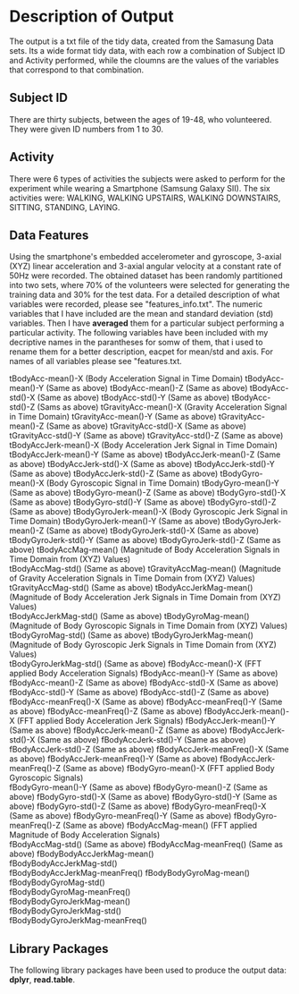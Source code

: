 # Description of Output
The output is a txt file of the tidy data, created from the Samasung Data sets. Its a wide format tidy data, with each row a combination of Subject ID and Activity performed, while the cloumns are the values of the variables that correspond to that combination.

## Subject ID
There are thirty subjects, between the ages of 19-48, who volunteered. They were given ID numbers from 1 to 30.

## Activity
There were 6 types of activities the subjects were asked to perform for the experiment while wearing a Smartphone (Samsung Galaxy SII). The six activities were: WALKING, WALKING UPSTAIRS, WALKING DOWNSTAIRS, SITTING, STANDING, LAYING.

## Data Features
Using the smartphone's embedded accelerometer and gyroscope, 3-axial (XYZ) linear acceleration and 3-axial angular velocity at a constant rate of 50Hz were recorded. The obtained dataset has been randomly partitioned into two sets, where 70% of the volunteers were selected for generating the training data and 30% for the test data. For a detailed description of what variables were recorded, please see "features_info.txt". The numeric variables that I have included are the mean and standard deviation (std) variables. Then I have **averaged** them for a particular subject performing a particular activity. The following variables have been included with my decriptive names in the parantheses for somw of them, that i used to rename them for a better description, eacpet for mean/std and axis. For names of all variables please see "features.txt.

tBodyAcc-mean()-X         (Body Acceleration Signal in Time Domain) tBodyAcc-mean()-Y              (Same as above)
tBodyAcc-mean()-Z              (Same as above)
tBodyAcc-std()-X               (Same as above)
tBodyAcc-std()-Y               (Same as above)
tBodyAcc-std()-Z               (Sams as above)
tGravityAcc-mean()-X   (Gravity Acceleration Signal in Time Domain) 
tGravityAcc-mean()-Y           (Same as above)
tGravityAcc-mean()-Z           (Same as above)
tGravityAcc-std()-X            (Same as above)
tGravityAcc-std()-Y            (Same as above)
tGravityAcc-std()-Z            (Same as above)
tBodyAccJerk-mean()-X  (Body Acceleration Jerk Signal in Time Domain)
tBodyAccJerk-mean()-Y          (Same as above)
tBodyAccJerk-mean()-Z          (Same as above)
tBodyAccJerk-std()-X           (Same as above)
tBodyAccJerk-std()-Y           (Same as above)
tBodyAccJerk-std()-Z           (Same as above)
tBodyGyro-mean()-X         (Body Gyroscopic Signal in Time Domain)    tBodyGyro-mean()-Y             (Same as above)
tBodyGyro-mean()-Z             (Same as above)
tBodyGyro-std()-X              (Same as above)
tBodyGyro-std()-Y              (Same as above)
tBodyGyro-std()-Z              (Same as above)
tBodyGyroJerk-mean()-X  (Body Gyroscopic Jerk Signal in Time Domain)  tBodyGyroJerk-mean()-Y         (Same as above)
tBodyGyroJerk-mean()-Z         (Same as above)
tBodyGyroJerk-std()-X          (Same as above)
tBodyGyroJerk-std()-Y          (Same as above)
tBodyGyroJerk-std()-Z          (Same as above)
tBodyAccMag-mean()      (Magnitude of Body Acceleration Signals in Time                          Domain from (XYZ) Values)      
tBodyAccMag-std()              (Same as above)
tGravityAccMag-mean()   (Magnitude of Gravity Acceleration Signals in                           Time Domain from (XYZ) Values)       
tGravityAccMag-std()           (Same as above)
tBodyAccJerkMag-mean()  (Magnitude of Body Acceleration Jerk Signals in                          Time Domain from (XYZ) Values)      
tBodyAccJerkMag-std()          (Same as above)
tBodyGyroMag-mean()     (Magnitude of Body Gyroscopic Signals in Time                           Domain from (XYZ) Values)       
tBodyGyroMag-std()             (Same as above)
tBodyGyroJerkMag-mean() (Magnitude of Body Gyroscopic Jerk Signals in                           Time Domain from (XYZ) Values)       
tBodyGyroJerkMag-std()         (Same as above)
fBodyAcc-mean()-X          (FFT applied Body Acceleration Signals)    fBodyAcc-mean()-Y              (Same as above)
fBodyAcc-mean()-Z              (Same as above)
fBodyAcc-std()-X               (Same as above)
fBodyAcc-std()-Y               (Same as above)
fBodyAcc-std()-Z               (Same as above)
fBodyAcc-meanFreq()-X          (Same as above)
fBodyAcc-meanFreq()-Y          (Same as above)
fBodyAcc-meanFreq()-Z          (Same as above)
fBodyAccJerk-mean()-X      (FFT applied Body Acceleration Jerk Signals)
fBodyAccJerk-mean()-Y          (Same as above)
fBodyAccJerk-mean()-Z          (Same as above)
fBodyAccJerk-std()-X           (Same as above)
fBodyAccJerk-std()-Y           (Same as above)
fBodyAccJerk-std()-Z           (Same as above)
fBodyAccJerk-meanFreq()-X      (Same as above)
fBodyAccJerk-meanFreq()-Y      (Same as above)
fBodyAccJerk-meanFreq()-Z      (Same as above)
fBodyGyro-mean()-X         (FFT applied Body Gyroscopic Signals)     
fBodyGyro-mean()-Y             (Same as above)
fBodyGyro-mean()-Z             (Same as above)
fBodyGyro-std()-X              (Same as above)
fBodyGyro-std()-Y              (Same as above)
fBodyGyro-std()-Z              (Same as above)
fBodyGyro-meanFreq()-X         (Same as above)
fBodyGyro-meanFreq()-Y         (Same as above)
fBodyGyro-meanFreq()-Z         (Same as above)
fBodyAccMag-mean()      (FFT applied Magnitude of Body Acceleration                             Signals)     
fBodyAccMag-std()              (Same as above)
fBodyAccMag-meanFreq()         (Same as above)
fBodyBodyAccJerkMag-mean()    
fBodyBodyAccJerkMag-std()     
fBodyBodyAccJerkMag-meanFreq() 
fBodyBodyGyroMag-mean()       
fBodyBodyGyroMag-std()         
fBodyBodyGyroMag-meanFreq()    
fBodyBodyGyroJerkMag-mean()    
fBodyBodyGyroJerkMag-std()     
fBodyBodyGyroJerkMag-meanFreq()


## Library Packages
The following library packages have been used to produce the output data: **dplyr**, **read.table**.